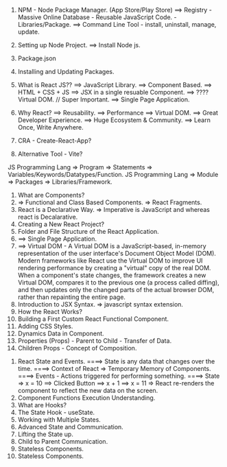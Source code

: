 <!-- React Intro and Setup -->

1. NPM - Node Package Manager. (App Store/Play Store)
==> Registry - Massive Online Database - Reusable JavaScript Code. - Libraries/Package.
==> Command Line Tool - install, uninstall, manage, update.

2. Setting up Node Project.
==> Install Node js.


3. Package.json
4. Installing and Updating Packages.
5. What is React JS??
==> JavaScript Library.
==> Component Based.
==> HTML + CSS + JS ==> JSX in a single resuable Component.
==> ???? Virtual DOM. // Super Important.
==> Single Page Application.

6. Why React?
==> Reusability.
==> Performance ==> Virtual DOM.
==> Great Developer Experience.
==> Huge Ecosystem & Community.
==> Learn Once, Write Anywhere. 

7. CRA - Create-React-App?
8. Alternative Tool - Vite?



JS Programming Lang => Program => Statements => Variables/Keywords/Datatypes/Function.
JS Programming Lang => Module => Packages => Libraries/Framework.

<!-- React Basics -->

1. What are Components?
2. => Functional and Class Based Components.
   => React Fragments.
3. React is a Declarative Way.
=> Imperative is JavaScript and whereas react is Decalarative.
4. Creating a New React Project?
5. Folder and File Structure of the React Application.
6. ==> Single Page Application.
7. ==> Virtual DOM - A Virtual DOM is a JavaScript-based, in-memory representation of the user interface's Document Object Model (DOM). Modern frameworks like React use the Virtual DOM to improve UI rendering performance by creating a "virtual" copy of the real DOM. When a component's state changes, the framework creates a new Virtual DOM, compares it to the previous one (a process called diffing), and then updates only the changed parts of the actual browser DOM, rather than repainting the entire page.
8. Introduction to JSX Syntax.
=> javascript syntax extension.
1.  How the React Works?
2.  Building a First Custom React Functional Component.
3.  Adding CSS Styles.
4.  Dynamics Data in Component.
5.  Properties (Props) - Parent to Child - Transfer of Data.
6.  Children Props - Concept of Composition.

<!-- React State and Events -->

1.  React State and Events.
====> State is any data that changes over the time.
====> Context of React => Temporary Memory of Components.
====> Events - Actions triggered for performing something.
====> State => x = 10 ==> Clicked Button ==> x + 1 ==> x = 11 => React re-renders the component to reflect the new data on the screen.
2.  Component Functions Execution Understanding.
3.  What are Hooks?
4.  The State Hook - useState.
5.  Working with Multiple States.
6.  Advanced State and Communication.
7.  Lifting the State up.
8.  Child to Parent Communication.
9.  Stateless Components.
10. Stateless Components.

